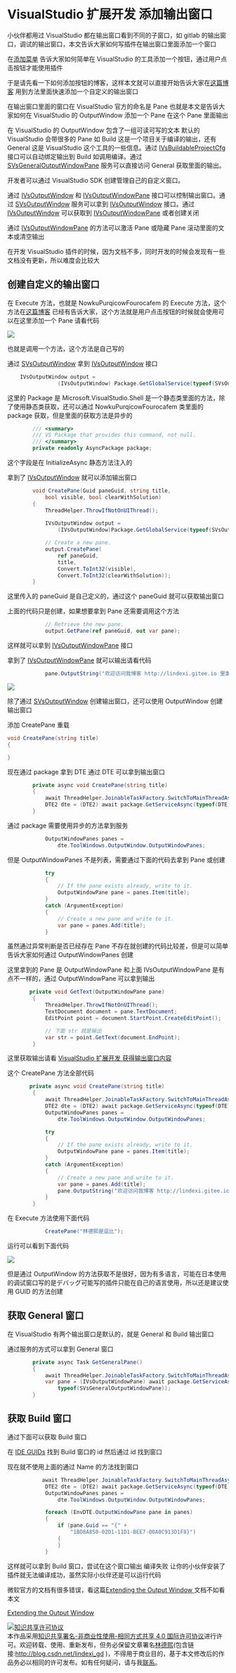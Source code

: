 # VisualStudio 扩展开发 添加输出窗口

小伙伴都用过 VisualStudio 都在输出窗口看到不同的子窗口，如 gitlab 的输出窗口，调试的输出窗口，本文告诉大家如何写插件在输出窗口里面添加一个窗口

<!--more-->
<!-- csdn -->
<!-- 标签： VisualStudio -->

在[添加菜单](https://lindexi.oschina.io/lindexi/post/VisualStudio-%E6%89%A9%E5%B1%95%E5%BC%80%E5%8F%91-%E6%B7%BB%E5%8A%A0%E8%8F%9C%E5%8D%95.html ) 告诉大家如何简单在 VisualStudio 的工具添加一个按钮，通过用户点击按钮才能使用插件

于是请先看一下如何添加按钮的博客，这样本文就可以直接开始告诉大家在[这篇博客](https://lindexi.oschina.io/lindexi/post/VisualStudio-%E6%89%A9%E5%B1%95%E5%BC%80%E5%8F%91-%E6%B7%BB%E5%8A%A0%E8%8F%9C%E5%8D%95.html ) 用到方法里面快速添加一个自定义的输出窗口

在输出窗口里面的窗口在 VisualStudio 官方的命名是 Pane 也就是本文是告诉大家如何在 VisualStudio 的 OutputWindow 添加一个 Pane 在这个 Pane 里面输出

在 VisualStudio 的 OutputWindow 包含了一组可读可写的文本 默认的 VisualStudio 会带很多的 Pane 如 Build 这是一个项目关于编译的输出，还有 General 这是 VisualStudio 这个工具的一些信息。通过 [IVsBuildableProjectCfg](https://docs.microsoft.com/en-us/dotnet/api/microsoft.visualstudio.shell.interop.ivsbuildableprojectcfg?redirectedfrom=MSDN&view=visualstudiosdk-2017 ) 接口可以自动绑定输出到 Build 如调用编译。通过 [SVsGeneralOutputWindowPane](https://docs.microsoft.com/en-us/dotnet/api/microsoft.visualstudio.shell.interop.svsgeneraloutputwindowpane?redirectedfrom=MSDN&view=visualstudiosdk-2017 ) 服务可以直接访问 General 获取里面的输出。

开发者可以通过 VisualStudio SDK 创建管理自己的自定义窗口。

通过 [IVsOutputWindow](https://docs.microsoft.com/en-us/dotnet/api/microsoft.visualstudio.shell.interop.ivsoutputwindow?redirectedfrom=MSDN&view=visualstudiosdk-2017 ) 和 [IVsOutputWindowPane](https://docs.microsoft.com/en-us/dotnet/api/microsoft.visualstudio.shell.interop.ivsoutputwindowpane?redirectedfrom=MSDN&view=visualstudiosdk-2017 ) 接口可以控制输出窗口。通过 [SVsOutputWindow](https://docs.microsoft.com/en-us/dotnet/api/microsoft.visualstudio.shell.interop.svsoutputwindow?redirectedfrom=MSDN&view=visualstudiosdk-2017 ) 服务可以拿到 [IVsOutputWindow](https://docs.microsoft.com/en-us/dotnet/api/microsoft.visualstudio.shell.interop.ivsoutputwindow?redirectedfrom=MSDN&view=visualstudiosdk-2017 ) 接口。通过 [IVsOutputWindow](https://docs.microsoft.com/en-us/dotnet/api/microsoft.visualstudio.shell.interop.ivsoutputwindow?redirectedfrom=MSDN&view=visualstudiosdk-2017 ) 可以获取到 [IVsOutputWindowPane](https://docs.microsoft.com/en-us/dotnet/api/microsoft.visualstudio.shell.interop.ivsoutputwindowpane?redirectedfrom=MSDN&view=visualstudiosdk-2017 ) 或者创建关闭

通过 [IVsOutputWindowPane](https://docs.microsoft.com/en-us/dotnet/api/microsoft.visualstudio.shell.interop.ivsoutputwindowpane?redirectedfrom=MSDN&view=visualstudiosdk-2017 ) 的方法可以激活 Pane 或隐藏 Pane 滚动里面的文本或清空输出

在开发 VisualStudio 插件的时候，因为文档不多，同时开发的时候会发现有一些文档没有更新，所以难度会比较大


## 创建自定义的输出窗口

在 Execute 方法，也就是 NowkuPurqicowFourocafem 的 Execute 方法，这个方法在[这篇博客](https://lindexi.oschina.io/lindexi/post/VisualStudio-%E6%89%A9%E5%B1%95%E5%BC%80%E5%8F%91-%E6%B7%BB%E5%8A%A0%E8%8F%9C%E5%8D%95.html ) 已经有告诉大家，这个方法就是用户点击按钮的时候就会使用可以在这里添加一个 Pane 请看代码

<!-- ![](image/VisualStudio 扩展开发 添加输出窗口/VisualStudio 扩展开发 添加输出窗口0.png) -->

![](http://image.acmx.xyz/lindexi%2F20192395555251)

也就是调用一个方法，这个方法是自己写的

通过 [SVsOutputWindow](https://docs.microsoft.com/en-us/dotnet/api/microsoft.visualstudio.shell.interop.svsoutputwindow?redirectedfrom=MSDN&view=visualstudiosdk-2017 ) 拿到 [IVsOutputWindow](https://docs.microsoft.com/en-us/dotnet/api/microsoft.visualstudio.shell.interop.ivsoutputwindow?redirectedfrom=MSDN&view=visualstudiosdk-2017 ) 接口

```csharp
    IVsOutputWindow output =   
                (IVsOutputWindow) Package.GetGlobalService(typeof(SVsOutputWindow));  
```

这里的 Package 是 Microsoft.VisualStudio.Shell 是一个静态类里面的方法，除了使用静态类获取，还可以通过 NowkuPurqicowFourocafem 类里面的 package 获取，但是里面的获取方法是异步的

```csharp
        /// <summary>
        /// VS Package that provides this command, not null.
        /// </summary>
        private readonly AsyncPackage package;
```

这个字段是在 InitializeAsync 静态方法注入的

拿到了 [IVsOutputWindow](https://docs.microsoft.com/en-us/dotnet/api/microsoft.visualstudio.shell.interop.ivsoutputwindow?redirectedfrom=MSDN&view=visualstudiosdk-2017 ) 就可以添加输出窗口

```csharp
        void CreatePane(Guid paneGuid, string title,   
            bool visible, bool clearWithSolution)  
        {  
            ThreadHelper.ThrowIfNotOnUIThread();
            
            IVsOutputWindow output =   
                (IVsOutputWindow)Package.GetGlobalService(typeof(SVsOutputWindow));

            // Create a new pane.  
            output.CreatePane(  
                ref paneGuid,   
                title,   
                Convert.ToInt32(visible),   
                Convert.ToInt32(clearWithSolution));  
        }
```

这里传入的 paneGuid 是自己定义的，通过这个 paneGuid 就可以获取输出窗口

上面的代码只是创建，如果想要拿到 Pane 还需要调用这个方法

```csharp
            // Retrieve the new pane.  
            output.GetPane(ref paneGuid, out var pane);
```

这样就可以拿到 [IVsOutputWindowPane](https://docs.microsoft.com/en-us/dotnet/api/microsoft.visualstudio.shell.interop.ivsoutputwindowpane?redirectedfrom=MSDN&view=visualstudiosdk-2017 ) 接口

拿到了 [IVsOutputWindowPane](https://docs.microsoft.com/en-us/dotnet/api/microsoft.visualstudio.shell.interop.ivsoutputwindowpane?redirectedfrom=MSDN&view=visualstudiosdk-2017 ) 就可以输出请看代码

```csharp
            pane.OutputString("欢迎访问我博客 http://lindexi.gitee.io 里面有大量 UWP WPF 博客 \n"); 
```

<!-- ![](image/VisualStudio 扩展开发 添加输出窗口/VisualStudio 扩展开发 添加输出窗口1.png) -->

![](http://image.acmx.xyz/lindexi%2F201923102029610)

除了通过 [SVsOutputWindow](https://docs.microsoft.com/en-us/dotnet/api/microsoft.visualstudio.shell.interop.svsoutputwindow?redirectedfrom=MSDN&view=visualstudiosdk-2017 ) 创建输出窗口，还可以使用 OutputWindow 创建输出窗口

添加 CreatePane 重载

```csharp
void CreatePane(string title) 
{

}
```

现在通过 package 拿到 DTE 通过 DTE 可以拿到输出窗口

```csharp
        private async void CreatePane(string title)
        {
            await ThreadHelper.JoinableTaskFactory.SwitchToMainThreadAsync();
            DTE2 dte = (DTE2) await package.GetServiceAsync(typeof(DTE))
        }
```

通过 package 需要使用异步的方法拿到服务

```csharp
            OutputWindowPanes panes =
                dte.ToolWindows.OutputWindow.OutputWindowPanes;
```

但是 OutputWindowPanes 不是列表，需要通过下面的代码去拿到 Pane 或创建

```csharp
            try
            {
                // If the pane exists already, write to it.  
                OutputWindowPane pane = panes.Item(title);
            }
            catch (ArgumentException)
            {
                // Create a new pane and write to it.  
                var pane = panes.Add(title);
            }
```

虽然通过异常判断是否已经存在 Pane 不存在就创建的代码比较差，但是可以简单告诉大家如何通过 OutputWindowPanes 创建

这里拿到的 Pane 是 OutputWindowPane 和上面 IVsOutputWindowPane 是有点不一样的，通过 OutputWindowPane 可以拿到输出

```csharp
       private void GetText(OutputWindowPane pane)
        {
            ThreadHelper.ThrowIfNotOnUIThread();
            TextDocument document = pane.TextDocument;
            EditPoint point = document.StartPoint.CreateEditPoint();

            // 下面 str 就是输出
            var str = point.GetText(document.EndPoint);
        }
```

这里获取输出请看 [VisualStudio 扩展开发 获得输出窗口内容](https://lindexi.oschina.io/lindexi/post/VisualStudio-%E6%89%A9%E5%B1%95%E5%BC%80%E5%8F%91-%E8%8E%B7%E5%BE%97%E8%BE%93%E5%87%BA%E7%AA%97%E5%8F%A3%E5%86%85%E5%AE%B9.html )

这个 CreatePane 方法全部代码

```csharp
       private async void CreatePane(string title)
        {
            await ThreadHelper.JoinableTaskFactory.SwitchToMainThreadAsync();
            DTE2 dte = (DTE2) await package.GetServiceAsync(typeof(DTE));
            OutputWindowPanes panes =
                dte.ToolWindows.OutputWindow.OutputWindowPanes;

            try
            {
                // If the pane exists already, write to it.  
                OutputWindowPane pane = panes.Item(title);
            }
            catch (ArgumentException)
            {
                // Create a new pane and write to it.  
                var pane = panes.Add(title);
                pane.OutputString("欢迎访问我博客 http://lindexi.gitee.io 里面有大量 UWP WPF 博客 \n");
            }
        }
```

在 Execute 方法使用下面代码

```csharp
            CreatePane("林德熙是逗比");
```

运行可以看到下面代码

<!-- ![](image/VisualStudio 扩展开发 添加输出窗口/VisualStudio 扩展开发 添加输出窗口2.png) -->

![](http://image.acmx.xyz/lindexi%2F201923103441364)

但是通过 OutputWindow 的方法获取不是很好，因为有多语言，可能在日本使用的调试窗口写的是デバッグ可能写的插件只能在自己的语言使用，所以还是建议使用 GUID 的方法创建

## 获取 General 窗口

在 VisualStudio 有两个输出窗口是默认的，就是 General 和 Build 输出窗口

通过服务的方式可以拿到 General 窗口

```csharp
        private async Task GetGeneralPane()
        {
            await ThreadHelper.JoinableTaskFactory.SwitchToMainThreadAsync();
            var pane = (IVsOutputWindowPane) await package.GetServiceAsync(
                typeof(SVsGeneralOutputWindowPane));
        } 
```

## 获取 Build 窗口

通过下面可以获取 Build 窗口

在 [IDE GUIDs](https://docs.microsoft.com/en-us/visualstudio/extensibility/ide-guids?view=vs-2017 ) 找到 Build 窗口的 id 然后通过 id 找到窗口

现在就不使用上面的通过 Name 的方法找到窗口

```csharp
           await ThreadHelper.JoinableTaskFactory.SwitchToMainThreadAsync();
            DTE2 dte = (DTE2) await package.GetServiceAsync(typeof(DTE));
            OutputWindowPanes panes =
                dte.ToolWindows.OutputWindow.OutputWindowPanes;

            foreach (EnvDTE.OutputWindowPane pane in panes)
            {
                if (pane.Guid == "{" +
                    "1BD8A850-02D1-11D1-BEE7-00A0C913D1F8}")               
                {
                }
            }
```

这样就可以拿到 Build 窗口，尝试在这个窗口输出 编译失败 让你的小伙伴安装了插件就无法编译成功，虽然实际小伙伴还是可以运行代码

微软官方的文档有很多错误，看这篇[Extending the Output Window ](https://docs.microsoft.com/en-us/visualstudio/extensibility/extending-the-output-window?view=vs-2017 )文档不如看本文

[Extending the Output Window ](https://docs.microsoft.com/en-us/visualstudio/extensibility/extending-the-output-window?view=vs-2017 )

<a rel="license" href="http://creativecommons.org/licenses/by-nc-sa/4.0/"><img alt="知识共享许可协议" style="border-width:0" src="https://licensebuttons.net/l/by-nc-sa/4.0/88x31.png" /></a><br />本作品采用<a rel="license" href="http://creativecommons.org/licenses/by-nc-sa/4.0/">知识共享署名-非商业性使用-相同方式共享 4.0 国际许可协议</a>进行许可。欢迎转载、使用、重新发布，但务必保留文章署名[林德熙](http://blog.csdn.net/lindexi_gd)(包含链接:http://blog.csdn.net/lindexi_gd )，不得用于商业目的，基于本文修改后的作品务必以相同的许可发布。如有任何疑问，请与我[联系](mailto:lindexi_gd@163.com)。
